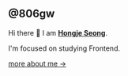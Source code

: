 ## @806gw
Hi there 👋 I am [**Hongje Seong**](hongjeeeee.vercel.app).  

I'm focused on studying Frontend.

[more about me ->](https://hongje-dev.notion.site/19ade4f8be86803cb513f3ae16cb496c)
<!-- > Typescript, React
